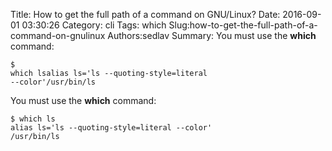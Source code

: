 Title: How to get the full path of a command on GNU/Linux?
Date: 2016-09-01 03:30:26
Category: cli
Tags: which
Slug:how-to-get-the-full-path-of-a-command-on-gnulinux
Authors:sedlav
Summary: You must use the **which** command:<pre><code>$ which lsalias ls='ls --quoting-style=literal --color'/usr/bin/ls</code></pre>

You must use the **which** command:
<pre><code>$ which ls
alias ls='ls --quoting-style=literal --color'
/usr/bin/ls
</code></pre>

